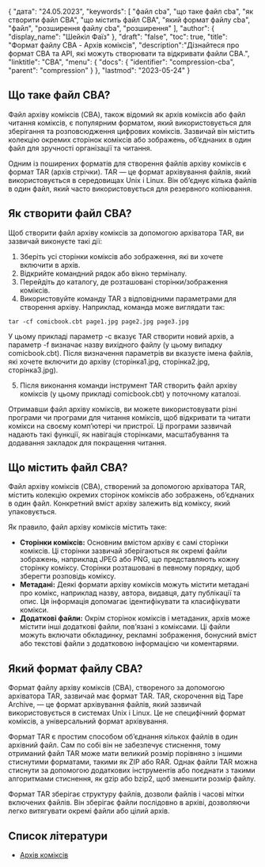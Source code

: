 {
"дата": "24.05.2023",
  "keywords": [
"файл cba",
"що таке файл cba",
"як створити файл CBA",
"що містить файл CBA",
"який формат файлу cba",
"файл",
"розширення файлу cba",
"розширення"
],
  "author": {
"display_name": "Шейкіл Фаїз"
},
"draft": "false",
"toc": true,
"title": "Формат файлу CBA - Архів коміксів",
  "description":"Дізнайтеся про формат CBA та API, які можуть створювати та відкривати файли CBA.",
"linktitle": "CBA",
  "menu": {
    "docs": {
      "identifier": "compression-cba",
      "parent": "compression"
}
},
"lastmod": "2023-05-24"
}

## Що таке файл CBA?

Файл архіву коміксів (CBA), також відомий як архів коміксів або файл читання коміксів, є популярним форматом, який використовується для зберігання та розповсюдження цифрових коміксів. Зазвичай він містить колекцію окремих сторінок коміксів або зображень, об’єднаних в один файл для зручності організації та читання.

Одним із поширених форматів для створення файлів архіву коміксів є формат TAR (архів стрічки). TAR — це формат архівування файлів, який використовується в середовищах Unix і Linux. Він об’єднує кілька файлів в один файл, який часто використовується для резервного копіювання.

## Як створити файл CBA?

Щоб створити файл архіву коміксів за допомогою архіватора TAR, ви зазвичай виконуєте такі дії:

1. Зберіть усі сторінки коміксів або зображення, які ви хочете включити в архів.
2. Відкрийте командний рядок або вікно терміналу.
3. Перейдіть до каталогу, де розташовані сторінки/зображення коміксів.
4. Використовуйте команду TAR з відповідними параметрами для створення архіву. Наприклад, команда може виглядати так:

```
tar -cf comicbook.cbt page1.jpg page2.jpg page3.jpg
```

У цьому прикладі параметр -c вказує TAR створити новий архів, а параметр -f визначає назву вихідного файлу (у цьому випадку comicbook.cbt). Після визначення параметрів ви вказуєте імена файлів, які хочете включити до архіву (сторінка1.jpg, сторінка2.jpg, сторінка3.jpg).

5. Після виконання команди інструмент TAR створить файл архіву коміксів (у цьому прикладі comicbook.cbt) у поточному каталозі.

Отримавши файл архіву коміксів, ви можете використовувати різні програми чи програми для читання коміксів, щоб відкривати та читати комікси на своєму комп’ютері чи пристрої. Ці програми зазвичай надають такі функції, як навігація сторінками, масштабування та додавання закладок для покращення читання.

## Що містить файл CBA?

Файл архіву коміксів (CBA), створений за допомогою архіватора TAR, містить колекцію окремих сторінок коміксів або зображень, об’єднаних в один файл. Конкретний вміст архіву залежить від коміксу, який упаковується.

Як правило, файл архіву коміксів містить таке:

- **Сторінки коміксів:** Основним вмістом архіву є самі сторінки коміксів. Ці сторінки зазвичай зберігаються як окремі файли зображень, наприклад JPEG або PNG, що представляють кожну сторінку коміксу. Сторінки розташовані в певному порядку, щоб зберегти розповідь коміксу.
- **Метадані:** Деякі формати архіву коміксів можуть містити метадані про комікс, наприклад назву, автора, видавця, дату публікації та опис. Ця інформація допомагає ідентифікувати та класифікувати комікси.
- **Додаткові файли:** Окрім сторінок коміксів і метаданих, архів може містити інші додаткові файли, пов’язані з коміксами. Ці файли можуть включати обкладинку, рекламні зображення, бонусний вміст або текстові файли з додатковою інформацією чи коментарями.

## Який формат файлу CBA?

Формат файлу архіву коміксів (CBA), створеного за допомогою архіватора TAR, зазвичай має формат TAR. TAR, скорочення від Tape Archive, — це формат архівування файлів, який зазвичай використовується в системах Unix і Linux. Це не специфічний формат коміксів, а універсальний формат архівування.

Формат TAR є простим способом об’єднання кількох файлів в один архівний файл. Сам по собі він не забезпечує стиснення, тому отриманий файл TAR може мати великий розмір порівняно з іншими стиснутими форматами, такими як ZIP або RAR. Однак файли TAR можна стиснути за допомогою додаткових інструментів або поєднати з такими алгоритмами стиснення, як gzip або bzip2, щоб зменшити розмір файлу.

Формат TAR зберігає структуру файлів, дозволи файлів і часові мітки включених файлів. Він зберігає файли послідовно в архіві, дозволяючи легко витягувати окремі файли або цілий архів.

## Список літератури
* [Архів коміксів](https://en.wikipedia.org/wiki/Comic_book_archive)

